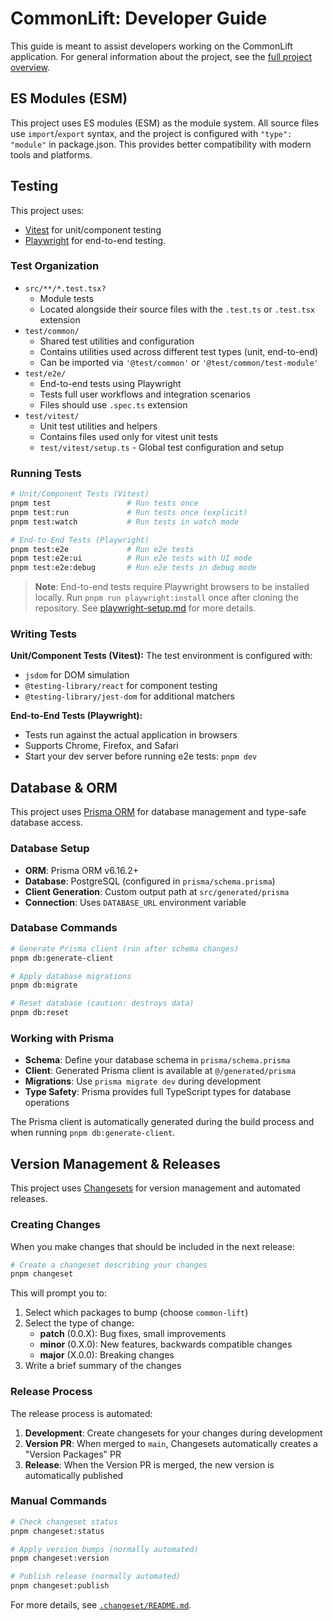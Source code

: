 # CommonLift: Developer Guide

This guide is meant to assist developers working on the CommonLift application. For general information about the
project, see the [full project overview](./docs/project-overview.md).

## ES Modules (ESM)

This project uses ES modules (ESM) as the module system. All source files use `import`/`export` syntax, and the project is configured with `"type": "module"` in package.json. This provides better compatibility with modern tools and platforms.

## Testing

This project uses:

- [Vitest](https://vitest.dev/) for unit/component testing
- [Playwright](https://playwright.dev/) for end-to-end testing.

### Test Organization

- `src/**/*.test.tsx?`
  - Module tests
  - Located alongside their source files with the `.test.ts` or `.test.tsx` extension
- `test/common/`
  - Shared test utilities and configuration
  - Contains utilities used across different test types (unit, end-to-end)
  - Can be imported via `'@test/common'` or `'@test/common/test-module'`
- `test/e2e/`
  - End-to-end tests using Playwright
  - Tests full user workflows and integration scenarios
  - Files should use `.spec.ts` extension
- `test/vitest/`
  - Unit test utilities and helpers
  - Contains files used only for vitest unit tests
  - `test/vitest/setup.ts` - Global test configuration and setup

### Running Tests

```bash
# Unit/Component Tests (Vitest)
pnpm test                 # Run tests once
pnpm test:run             # Run tests once (explicit)
pnpm test:watch           # Run tests in watch mode

# End-to-End Tests (Playwright)
pnpm test:e2e             # Run e2e tests
pnpm test:e2e:ui          # Run e2e tests with UI mode
pnpm test:e2e:debug       # Run e2e tests in debug mode
```

> **Note**: End-to-end tests require Playwright browsers to be installed locally. Run `pnpm run playwright:install` once after cloning the repository. See [playwright-setup.md](./playwright-setup.md) for more details.

### Writing Tests

**Unit/Component Tests (Vitest):**
The test environment is configured with:

- `jsdom` for DOM simulation
- `@testing-library/react` for component testing
- `@testing-library/jest-dom` for additional matchers

**End-to-End Tests (Playwright):**

- Tests run against the actual application in browsers
- Supports Chrome, Firefox, and Safari
- Start your dev server before running e2e tests: `pnpm dev`

## Database & ORM

This project uses [Prisma ORM](https://www.prisma.io/) for database management and type-safe database access.

### Database Setup

- **ORM**: Prisma ORM v6.16.2+
- **Database**: PostgreSQL (configured in `prisma/schema.prisma`)
- **Client Generation**: Custom output path at `src/generated/prisma`
- **Connection**: Uses `DATABASE_URL` environment variable

### Database Commands

```bash
# Generate Prisma client (run after schema changes)
pnpm db:generate-client

# Apply database migrations
pnpm db:migrate

# Reset database (caution: destroys data)
pnpm db:reset
```

### Working with Prisma

- **Schema**: Define your database schema in `prisma/schema.prisma`
- **Client**: Generated Prisma client is available at `@/generated/prisma`
- **Migrations**: Use `prisma migrate dev` during development
- **Type Safety**: Prisma provides full TypeScript types for database operations

The Prisma client is automatically generated during the build process and when running `pnpm db:generate-client`.

## Version Management & Releases

This project uses [Changesets](https://github.com/changesets/changesets) for version management and automated releases.

### Creating Changes

When you make changes that should be included in the next release:

```bash
# Create a changeset describing your changes
pnpm changeset
```

This will prompt you to:
1. Select which packages to bump (choose `common-lift`)
2. Select the type of change:
   - **patch** (0.0.X): Bug fixes, small improvements
   - **minor** (0.X.0): New features, backwards compatible changes
   - **major** (X.0.0): Breaking changes
3. Write a brief summary of the changes

### Release Process

The release process is automated:

1. **Development**: Create changesets for your changes during development
2. **Version PR**: When merged to `main`, Changesets automatically creates a "Version Packages" PR
3. **Release**: When the Version PR is merged, the new version is automatically published

### Manual Commands

```bash
# Check changeset status
pnpm changeset:status

# Apply version bumps (normally automated)
pnpm changeset:version

# Publish release (normally automated)
pnpm changeset:publish
```

For more details, see [`.changeset/README.md`](.changeset/README.md).
